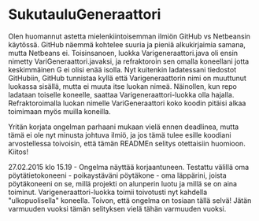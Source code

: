 # SukutauluGeneraattori

Olen huomannut astetta mielenkiintoisemman ilmiön GitHub vs Netbeansin käytössä. GitHub näemmä kohtelee suuria ja pieniä alkukirjaimia samana, mutta Netbeans ei. Toisinsanoen, luokka Varigeneraattori.java oli ensin nimetty VariGeneraattori.javaksi, ja refraktoroin sen omalla koneellani jotta keskimmäinen G ei olisi enää isolla. Nyt kuitenkin ladatessani tiedostot GitHubiin, GitHub tunnistaa kyllä että Varigeneraattorin nimi on muuttunut luokassa sisällä, mutta ei muuta itse luokan nimeä. Näinollen, kun repo ladataan toiselle koneelle, saattaa Varigeneraattori-luokka olla hajalla. Refraktoroimalla luokan nimelle VariGeneraattori koko koodin pitäisi alkaa toimimaan myös muilla koneilla. 

Yritän korjata ongelman parhaani mukaan vielä ennen deadlinea, mutta tämä ei ole nyt minusta johtuva ilmiö, ja jos tämä tulee esille koodiani arvostellessa toivoisin, että tämän READMEn selitys otettaisiin huomioon. Kiitos!

27.02.2015 klo 15.19 - Ongelma näyttää korjaantuneen. Testattu välillä oma pöytätietokoneeni - poikaystäväni pöytäkone - oma läppärini, joista pöytäkoneeni on se, millä projekti on alunperin luotu ja millä se on aina toiminut. Varigeneraattori-luokka toimii toivotusti nyt kahdella "ulkopuolisella" koneella. Toivon, että ongelma on tosiaan tällä selvä! Jätän varmuuden vuoksi tämän selityksen vielä tähän varmuuden vuoksi.